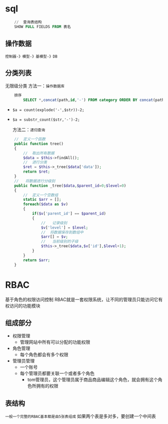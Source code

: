 #  sql
~~~sql
    //  查询表结构
    SHOW FULL FIELDS FROM 表名
~~~

## 操作数据
    控制器-》模型-》基模型-》DB


##  分类列表
   无限级分类
   方法一：`操作数据库`
~~~sql
    排序
        SELECT *,concat(path,id,'-') FROM category ORDER BY concat(path,id,'-') asc
~~~
-     $a = count(explode('-',$str))-2;
-     $a = substr_count($str,'-')-2;


   方法二：`递归查询`
~~~php
    //  定义一个函数
    public function tree()
    {
        //  取出所有数据
        $data = $this->findAll();
        //  进行分类
        $ret = $this->_tree($data['data']);
        return $ret;
    }
    //   将数据进行分级别
    public function _tree($data,$parent_id=0;$level=0)
    {
        //  定义一个空数组
        static $arr = [];
        foreach($data as $v)
        {
            if($v['parent_id'] == $parent_id)
            {
                //   记录级别
                $v['level'] = $level;
                //  将数据保存到数组中
                $arr[] = $v;
                //   当前级别的子级
                $this->_tree($data,$v['id'],$level+1);
            }
        }
        return $arr;
    }
~~~

# RBAC
基于角色的权限访问控制
RBAC就是一套权限系统，让不同的管理员只能访问它有权访问的功能模块
## 组成部分
- 权限管理
    - 管理网站中所有可以分配的功能权限
- 角色管理
    - 每个角色都会有多个权限
- 管理员管理
    - 一个账号
    - 每个管理员都要关联一个或者多个角色
        - tom管理员，这个管理员属于商品商品编辑这个角色，就会拥有这个角色所拥有的权限
## 表结构
`一般一个完整的RBAC基本都是由5张表组成`
如果两个表是多对多，要创建一个中间表